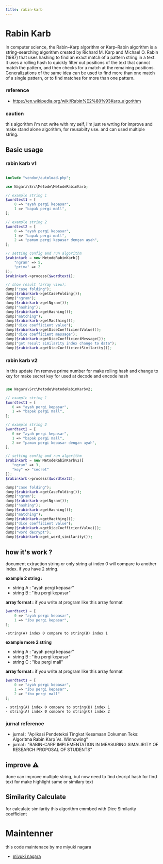 ```yaml
---
title: rabin-karb
---
```


# Rabin Karb

In computer science, the Rabin–Karp algorithm or Karp–Rabin algorithm is a string-searching algorithm created by Richard M. Karp and Michael O. Rabin (1987) that uses hashing to find an exact match of a pattern string in a text. It uses a rolling hash to quickly filter out positions of the text that cannot match the pattern, and then checks for a match at the remaining positions. Generalizations of the same idea can be used to find more than one match of a single pattern, or to find matches for more than one pattern.

### reference

- https://en.wikipedia.org/wiki/Rabin%E2%80%93Karp_algorithm

### caution

this algorithm i'm not write with my self, i'm just re wrting for improve and make stand alone algorithm, for reusabilty use. and can used multiple string.

## Basic usage

### rabin karb v1

```php

include "vendor/autoload.php";

use Nagara\Src\Metode\MetodeRabinKarb;

// example string 1
$wordtext1 = [
    0 => "ayah pergi kepasar",
    1 => "bapak pergi mall",
];

// example string 2
$wordtext2 = [
    0 => "ayah pergi kepasar",
    1 => "bapak pergi mall",
    2 => "paman pergi kepasar dengan ayah",
];

// setting config and run algorithm
$rabinkarb = new MetodeRabinKarb([
    "ngram" => 5,
    "prima" => 2
]);
$rabinkarb->process($wordtext1);

// show result (array view);
dump("case folding");
dump($rabinkarb->getCaseFolding());
dump("ngram");
dump($rabinkarb->getNgram());
dump("hashing");
dump($rabinkarb->getHashing());
dump("matching");
dump($rabinkarb->getMacthing());
dump("dice coefficient value");
dump($rabinkarb->getDiceCoefficientValue());
dump("dice coefficient message");
dump($rabinkarb->getDiceCoefficientMessage());
dump("get result similarity index change to data");
dump($rabinkarb->getDiceCoefficientSimilarity());

```

### rabin karb v2

in this update i'm remove prime number for make rolling hash and change to key for make secret key for used at decode and encode hash

```php

use Nagara\Src\Metode\MetodeRabinKarbv2;

// example string 1
$wordtext1 = [
   0 => "ayah pergi kepasar",
   1 => "bapak pergi mall",
];

// example string 2
$wordtext2 = [
   0 => "ayah pergi kepasar",
   1 => "bapak pergi mall",
   2 => "paman pergi kepasar dengan ayah",
];

// setting config and run algorithm
$rabinkarb = new MetodeRabinKarbv2([
   "ngram" => 3,
   "key" => "secret"
]);
$rabinkarb->process($wordtext2);

dump("case folding");
dump($rabinkarb->getCaseFolding());
dump("ngram");
dump($rabinkarb->getNgram());
dump("hashing");
dump($rabinkarb->getHashing());
dump("matching");
dump($rabinkarb->getMacthing());
dump("dice coefficient value");
dump($rabinkarb->getDiceCoefficientValue());
dump("word decrypt");
dump($rabinkarb->get_word_similarity());

```

## how it's work ?

document extraction string or only string at index 0 will compare to another index. if you have 2 string.

**example 2 string :**

- string A : "ayah pergi kepasar"
- string B : "ibu pergi kepasar"

**array format :**
if you write at program like this array format

```php
$wordtext1 = [
    0 => "ayah pergi kepasar",
    1 => "ibu pergi kepasar",
];
```

```
-string(A) index 0 compare to string(B) index 1
```

**example more 2 string**

- string A : "ayah pergi kepasar"
- string B : "ibu pergi kepasar"
- string C : "ibu pergi mall"

**array format :**
if you write at program like this array format

```php
$wordtext1 = [
    0 => "ayah pergi kepasar",
    1 => "ibu pergi kepasar",
    2 => "ibu pergi mall"
];
```

```
- string(A) index 0 compare to string(B) index 1
- string(A) index 0 compare to string(C) index 2
```

### jurnal reference

- jurnal : "Aplikasi Pendeteksi Tingkat Kesamaan Dokumen Teks:
  Algoritma Rabin Karp Vs. Winnowing"
- jurnal : "RABIN-CARP IMPLEMENTATION IN MEASURING SIMALIRITY OF
  RESEARCH PROPOSAL OF STUDENTS"

## improve :warning:

done can improve multiple string, but now need to find decript hash for find text for make highlight same or similary text

## Similarity Calculate

for calculate similarity this algorithm emmbed with Dice Similarity coefficient

# Maintenner

this code maintenace by me miyuki nagara

- [miyuki nagara](https://github.com/naagaraa/)

